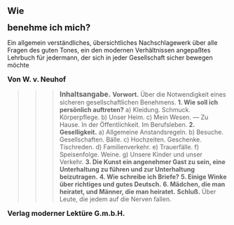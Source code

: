 <p class="centered"><span style="font-size:20px"><strong>Wie</strong></span></p>

<p class="centered"><span style="font-size:20px"><strong>benehme ich mich?</strong></span></p>

<p class="centered pre">Ein allgemein verständliches, übersichtliches
Nachschlagewerk über alle Fragen des guten
Tones, ein den modernen Verhältnissen
angepaßtes Lehrbuch für jedermann,
der sich in jeder Gesellschaft
sicher bewegen möchte</p>

<p class="centered"><span style="font-size:16px"><strong>Von W. v. Neuhof</strong></span></p>

> > > <span style="font-size:16px"><strong>Inhaltsangabe.</strong></span> <span style="font-size:14px"><strong>Vorwort.</strong></span> Über die Notwendigkeit eines sicheren gesellschaftlichen Benehmens. <span style="font-size:14px"><strong>1. Wie soll ich persönlich auftreten?</strong></span> a) Kleidung. Schmuck. Körperpflege. b) Unser Heim. c) Mein Wesen. — Zu Hause. In der Öffentlichkeit. Im Berufsleben. <span style="font-size:14px"><strong>2. Geselligkeit.</strong></span> a) Allgemeine Anstandsregeln. b) Besuche. Gesellschaften. Bälle. c) Hochzeiten. Geschenke. Tischreden. d) Familienverkehr. e) Trauerfälle. f) Speisenfolge. Weine. g) Unsere Kinder und unser Verkehr. <span style="font-size:14px"><strong>3. Die Kunst ein angenehmer Gast zu sein, eine Unterhaltung zu führen und zur Unterhaltung beizutragen.</strong> <strong>4. Wie schreibe ich Briefe?</strong> <strong>5. Einige Winke über richtiges und gutes Deutsch.</strong> <strong>6. Mädchen, die man heiratet, und Männer, die man heiratet.</strong> <strong>Schluß.</strong></span> Über Leute, die jedem auf die Nerven fallen.

<p class="centered"><span style="font-size:16px"><strong>Verlag moderner Lektüre G.m.b.H.</strong></span></p>

